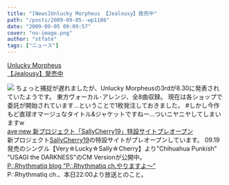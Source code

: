 ```yaml
---
title: "[News]Unlucky Morpheus 【Jealousy】発売中"
path: "/posts/2009-09-05--wp1186"
date: "2009-09-05 09:09:57"
cover: "no-image.png"
author: "stfate"
tags: ["ニュース"]
---
```


<style type="text/css">
<!--
p {white-space: pre-wrap};
-->
</style>

<a  href="http://sound.jp/ankimo/" target="_blank">Unlucky Morpheus 【Jealousy】発売中</a>
<div ><a href="http://sound.jp/ankimo/" target="_blank"><img src="http://stfate.net/img/jbana.jpg"  /></a>
ちょっと捕捉が遅れましたが、Unlucky Morpheusの3rdが8.30に発表されていたようです。
東方ヴォーカル･アレンジ、全8曲収録。
現在は各ショップで委託が開始されています...ということで1枚発注しておきました。
#しかし今作もど直球オマージュなタイトル&ジャケットですねー…ついニヤニヤしてしまいますw</div>
<a  href="http://www.avenew.jp/" target="_blank">ave;new 新プロジェクト「SallyCherry19」特設サイトプレオープン</a>
<div >新プロジェクト<a href="http://www.d-virtu.com/sc19/top.html" target="_blank">SallyCherry19</a>の特設サイトがプレオープンしています。
09.19発売のシングル【Very☆Lucky☆Sally☆Cherry】より"Chihuahua Punkish" "USAGI the DARKNESS"のCM Versionが公開中。</div>
<a  href="http://prq.blog44.fc2.com/" target="_blank">P∴Rhythmatiq blog "P∴Rhythmatiq ch.やりますよ～"</a>
<div >P∴Rhythmatiq ch.、本日22:00より放送とのこと。</div>
